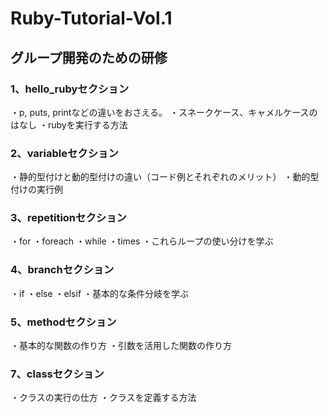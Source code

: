 # Ruby-Tutorial-Vol.1

## グループ開発のための研修

### 1、hello_rubyセクション
・p, puts, printなどの違いをおさえる。
・スネークケース、キャメルケースのはなし
・rubyを実行する方法

### 2、variableセクション
・静的型付けと動的型付けの違い（コード例とそれぞれのメリット）
・動的型付けの実行例

### 3、repetitionセクション
・for
・foreach
・while
・times
・これらループの使い分けを学ぶ

### 4、branchセクション
・if
・else
・elsif
・基本的な条件分岐を学ぶ

### 5、methodセクション
・基本的な関数の作り方
・引数を活用した関数の作り方

### 7、classセクション
・クラスの実行の仕方
・クラスを定義する方法